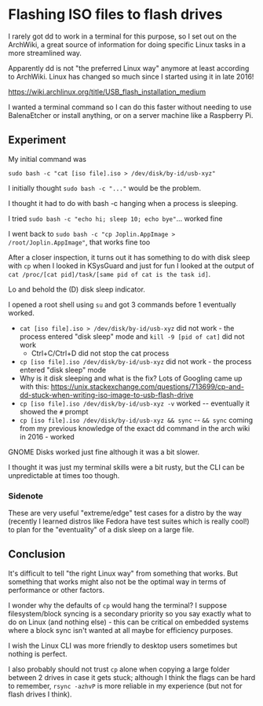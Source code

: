 # Flashing ISO files to flash drives
I rarely got dd to work in a terminal for this purpose,
so I set out on the ArchWiki, a great source of information
for doing specific Linux tasks in a more streamlined way.

Apparently dd is not "the preferred Linux way" anymore
at least according to ArchWiki. Linux has changed so much
since I started using it in late 2016!

https://wiki.archlinux.org/title/USB_flash_installation_medium

I wanted a terminal command so I can do this faster without
needing to use BalenaEtcher or install anything, or on a
server machine like a Raspberry Pi.

## Experiment
My initial command was

`sudo bash -c "cat [iso file].iso > /dev/disk/by-id/usb-xyz"`

I initially thought `sudo bash -c "..."` would be the problem.

I thought it had to do with bash -c hanging when a process is sleeping.

I tried `sudo bash -c "echo hi; sleep 10; echo bye"`... worked fine

I went back to `sudo bash -c "cp Joplin.AppImage > /root/Joplin.AppImage"`, that works fine too

After a closer inspection, it turns out it
has something to do with disk sleep with `cp` when I looked in KSysGuard and
just for fun I looked at the output of `cat /proc/[cat pid]/task/[same pid of cat is the task id]`.

Lo and behold the (D) disk sleep indicator.

I opened a root shell using `su` and got 3 commands before 1 eventually worked.

- `cat [iso file].iso > /dev/disk/by-id/usb-xyz` did not work - the process entered "disk sleep" mode and `kill -9 [pid of cat]` did not work
    - Ctrl+C/Ctrl+D did not stop the cat process
- `cp [iso file].iso /dev/disk/by-id/usb-xyz` did not work - the process entered "disk sleep" mode
- Why is it disk sleeping and what is the fix? Lots of Googling came up with this: https://unix.stackexchange.com/questions/713699/cp-and-dd-stuck-when-writing-iso-image-to-usb-flash-drive
- `cp [iso file].iso /dev/disk/by-id/usb-xyz -v` worked -- eventually it showed the `#` prompt
- `cp [iso file].iso /dev/disk/by-id/usb-xyz && sync` -- `&& sync` coming from my previous knowledge of the exact dd command in the arch wiki in 2016 - worked

GNOME Disks worked just fine although it was a bit slower.

I thought it was just my terminal skills were a bit rusty, but the CLI can be unpredictable at times too though.

### Sidenote
These are very useful "extreme/edge" test cases for a distro by the way
(recently I learned distros like Fedora have test suites which is really cool!)
to plan for the "eventuality" of a disk sleep on a large file.

## Conclusion
It's difficult to tell "the right Linux way" from something that works.
But something that works might also not be the optimal way in terms of performance or other factors.

I wonder why the defaults of `cp` would hang the terminal? I suppose filesystem/block syncing is a secondary priority so you say exactly what to do
on Linux (and nothing else) - this can be critical on embedded systems where a block sync isn't wanted at all maybe for efficiency purposes.

I wish the Linux CLI was more friendly to desktop users sometimes but nothing is perfect.

I also probably should not trust `cp` alone when copying a large folder between 2 drives in case
it gets stuck; although I think the flags can be hard to remember, `rsync -azhvP` is more reliable in my experience
(but not for flash drives I think).
